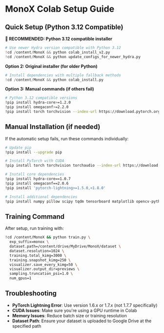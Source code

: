 # MonoX Colab Setup Guide

## Quick Setup (Python 3.12 Compatible)

**🎯 RECOMMENDED: Python 3.12 compatible installer**
```python
# Use newer Hydra version compatible with Python 3.12
!cd /content/MonoX && python colab_install_v2.py
!cd /content/MonoX && python update_configs_for_newer_hydra.py
```

**Option 2: Original installer (for older Python)**
```python
# Install dependencies with multiple fallback methods
!cd /content/MonoX && python colab_install.py
```

**Option 3: Manual commands (if others fail)**
```bash
# Python 3.12 compatible versions
!pip install hydra-core>=1.2.0
!pip install omegaconf>=2.2.0
!pip install torch torchvision --index-url https://download.pytorch.org/whl/cu118
```

## Manual Installation (if needed)

If the automatic setup fails, run these commands individually:

```bash
# Update pip
!pip install --upgrade pip

# Install PyTorch with CUDA
!pip install torch torchvision torchaudio --index-url https://download.pytorch.org/whl/cu118

# Install core dependencies  
!pip install hydra-core==1.0.7
!pip install omegaconf==2.0.6
!pip install 'pytorch-lightning>=1.5.0,<1.8.0'

# Install additional dependencies
!pip install numpy pillow scipy tqdm tensorboard matplotlib opencv-python imageio imageio-ffmpeg ninja psutil scikit-learn pandas
```

## Training Command

After setup, run training with:

```bash
!cd /content/MonoX && python train.py \
  exp_suffix=monox \
  dataset.path=/content/drive/MyDrive/MonoX/dataset \
  dataset.resolution=1024 \
  training.total_kimg=3000 \
  training.snapshot_kimg=250 \
  visualizer.save_every_kimg=50 \
  visualizer.output_dir=previews \
  sampling.truncation_psi=1.0 \
  num_gpus=1
```

## Troubleshooting

- **PyTorch Lightning Error**: Use version 1.6.x or 1.7.x (not 1.7.7 specifically)
- **CUDA Issues**: Make sure you're using a GPU runtime in Colab
- **Memory Issues**: Reduce batch size or training resolution
- **Dataset Path**: Ensure your dataset is uploaded to Google Drive at the specified path